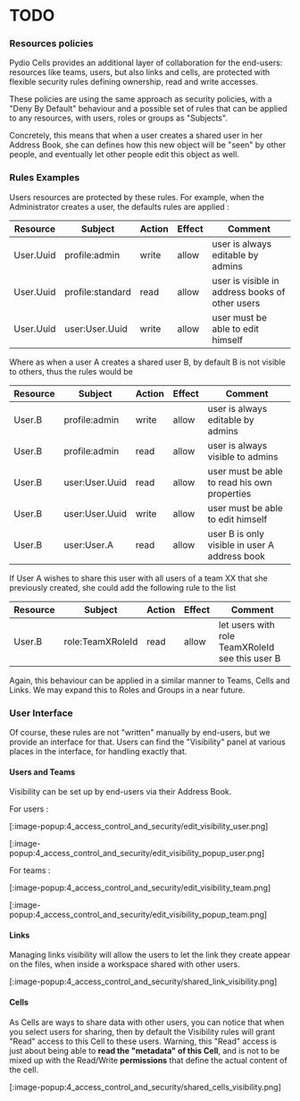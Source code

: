 # TODO

### Resources policies

Pydio Cells provides an additional layer of collaboration for the end-users: resources like teams, users, but also links and cells, are protected with flexible security rules defining ownership, read and write accesses.

These policies are using the same approach as security policies, with a "Deny By Default" behaviour and a possible set of rules that can be applied to any resources, with users, roles or groups as "Subjects".

Concretely, this means that when a user creates a shared user in her Address Book, she can defines how this new object will be "seen" by other people, and eventually let other people edit this object as well.

### Rules Examples

Users resources are protected by these rules. For example, when the Administrator creates a user, the defaults rules are applied : 

|Resource| Subject| Action | Effect | Comment |
|-----|------------|----|---|---|
|User.Uuid|profile:admin|write|allow| user is always editable by admins
|User.Uuid|profile:standard|read|allow| user is visible in address books of other users
|User.Uuid|user:User.Uuid|write|allow| user must be able to edit himself

Where as when a user A creates a shared user B, by default B is not visible to others, thus the rules would be 

|Resource| Subject| Action | Effect | Comment |
|-----|------------|----|---|---|
|User.B|profile:admin|write|allow| user is always editable by admins
|User.B|profile:admin|read|allow| user is always visible to admins
|User.B|user:User.Uuid|read|allow| user must be able to read his own properties
|User.B|user:User.Uuid|write|allow| user must be able to edit himself
|User.B|user:User.A|read|allow| user B is only visible in user A address book

If User A wishes to share this user with all users of a team XX that she previously created, she could add the following rule to the list

|Resource| Subject| Action | Effect | Comment |
|-----|------------|----|---|---|
|User.B|role:TeamXRoleId|read|allow| let users with role TeamXRoleId see this user B

Again, this behaviour can be applied in a similar manner to Teams, Cells and Links. We may expand this to Roles and Groups in a near future.

### User Interface

Of course, these rules are not "written" manually by end-users, but we provide an interface for that. Users can find the "Visibility" panel at various places in the interface, for handling exactly that.

#### Users and Teams

Visibility can be set up by end-users via their Address Book.

For users :

[:image-popup:4_access_control_and_security/edit_visibility_user.png]  

[:image-popup:4_access_control_and_security/edit_visibility_popup_user.png]

For teams :

[:image-popup:4_access_control_and_security/edit_visibility_team.png]  

[:image-popup:4_access_control_and_security/edit_visibility_popup_team.png]

#### Links

Managing links visibility will allow the users to let the link they create appear on the files, when inside a workspace shared with other users.

[:image-popup:4_access_control_and_security/shared_link_visibility.png]

#### Cells

As Cells are ways to share data with other users, you can notice that when you select users for sharing, then by default the Visibility rules will grant "Read" access to this Cell to these users. Warning, this "Read" access is just about being able to **read the "metadata" of this Cell**, and is not to be mixed up with the Read/Write **permissions** that define the actual content of the cell.

[:image-popup:4_access_control_and_security/shared_cells_visibility.png]
